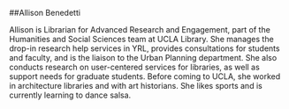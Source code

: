 ##Allison Benedetti

Allison is Librarian for Advanced Research and Engagement, part of the Humanities and Social Sciences team at UCLA Library. She manages the drop-in research help services in YRL, provides consultations for students and faculty, and is the liaison to the Urban Planning department. She also conducts research on user-centered services for libraries, as well as support needs for graduate students. Before coming to UCLA, she worked in architecture libraries and with art historians. She likes sports and is currently learning to dance salsa.
